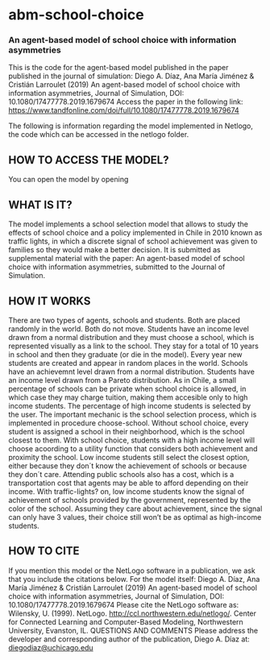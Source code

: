 # abm-school-choice
### An agent-based model of school choice with information asymmetries

This is the code for the agent-based model published in the paper published in the journal of simulation: 
Diego A. Díaz, Ana María Jiménez & Cristián Larroulet (2019) An agent-based model of school choice with information asymmetries, Journal of Simulation, DOI: 10.1080/17477778.2019.1679674
Access the paper in the following link: https://www.tandfonline.com/doi/full/10.1080/17477778.2019.1679674

The following is information regarding the model implemented in Netlogo, the code which can be accessed in the netlogo folder. 

## HOW TO ACCESS THE MODEL? 

You can open the model by opening 
## WHAT IS IT?

The model implements a school selection model that allows to study the effects of school choice and a policy implemented in Chile in 2010 known as traffic lights, in which a discrete signal of school achievement was given to families so they would make a better decision. It is submitted as supplemental material with the paper: An agent-based model of school choice with information asymmetries, submitted to the Journal of Simulation.

## HOW IT WORKS

There are two types of agents, schools and students. Both are placed randomly in the world. Both do not move.
Students have an income level drawn from a normal distribution and they must choose a school, which is represented visually as a link to the school. They stay for a total of 10 years in school and then they graduate (or die in the model). Every year new students are created and appear in random places in the world.
Schools have an achievemnt level drawn from a normal distribution.
Students have an income level drawn from a Pareto distribution.
As in Chile, a small percentage of schools can be private when school choice is allowed, in which case they may charge tuition, making them accesible only to high income students.
The percentage of high income students is selected by the user.
The important mechanic is the school selection process, which is implemented in procedure choose-school. Without school choice, every student is assigned a school in their neighborhood, which is the school closest to them. With school choice, students with a high income level will choose acoording to a utility function that considers both achievement and proximity the school. Low income students still select the closest option, either because they don´t know the achievement of schools or because they don´t care.
Attending public schools also has a cost, which is a transportation cost that agents may be able to afford depending on their income.
With traffic-lights? on, low income students know the signal of achievement of schools provided by the government, represented by the color of the school. Assuming they care about achievement, since the signal can only have 3 values, their choice still won’t be as optimal as high-income students.
## HOW TO CITE
If you mention this model or the NetLogo software in a publication, we ask that you include the citations below. For the model itself:
Diego A. Díaz, Ana María Jiménez & Cristián Larroulet (2019) An agent-based model of school choice with information asymmetries, Journal of Simulation, DOI: 10.1080/17477778.2019.1679674
Please cite the NetLogo software as: Wilensky, U. (1999). NetLogo. http://ccl.northwestern.edu/netlogo/. Center for Connected Learning and Computer-Based Modeling, Northwestern University, Evanston, IL.
QUESTIONS AND COMMENTS
Please address the developer and corresponding author of the publication, Diego A. Díaz at: diegodiaz@uchicago.edu
